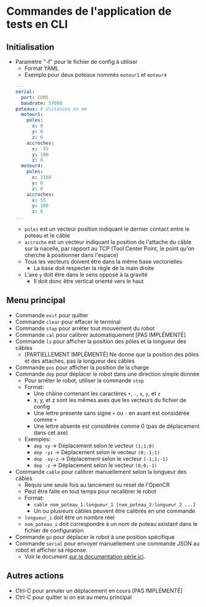 # Commandes de l'application de tests en CLI

## Initialisation
- Paramètre "-f" pour le fichier de config à utiliser
  - Format YAML
  - Exemple pour deux poteaux nommés `moteur1` et `moteur4`
  ```yaml
  ---
  serial:
    port: COM5
    baudrate: 57600
  poteaux: # distances en mm
    moteur1:
      poles:
        x: 0
        y: 0
        z: 0
      accroches:
        x: -55
        y: 100
        z: 0
    moteur4:
      poles:
        x: 1180
        y: 0
        z: 0
      accroches:
        x: 55
        y: 100
        z: 0
  ...
  ```
  - `poles` est un vecteur position indiquant le dernier contact entre le poteau et le câble
  - `accroche` est un vecteur indiquant la position de l'attache du câble sur la nacelle, par rapport au TCP (Tool Center Point, le point qu'on cherche à positionner dans l'espace)
  - Tous les vecteurs doivent être dans la même base vectorielles
    - La base doit respecter la règle de la main droite
  - L'axe `y` doit être dans le sens opposé à la gravité
    - Il doit donc être vertical orienté vers le haut

## Menu principal
- Commande `exit` pour quitter
- Commande `clear` pour effacer le terminal
- Commande `stop` pour arrêter tout mouvement du robot
- Commande `cal` pour calibrer automatiquement [PAS IMPLÉMENTÉ]
- Commande `ls` pour afficher la position des pôles et la longueur des câbles
  - [PARTIELLEMENT IMPLÉMENTÉ] Ne donne que la position des pôles et des attaches, pas la longueur des câbles
- Commande `pos` pour afficher la position de la charge
- Commande `dep` pour déplacer le robot dans une direction simple donnée
  - Pour arrêter le robot, utiliser la commande `stop`
  - Format:
    - Une châine contenant les caractères `+`, `-`, `x`, `y`, et `z`
    - x, y, et z sont les mêmes axes que les vecteurs du fichier de config
    - Une lettre présente sans signe `+` ou `-` en avant est considérée comme `+`
    - Une lettre absente est considérée comme 0 (pas de déplacement dans cet axe)
  - Exemples:
    - `dep xy` -> Déplacement selon le vecteur `(1;1;0)`
    - `dep -yz` -> Déplacement selon le vecteur `(0;-1;1)`
    - `dep -xy-z` -> Déplacement selon le vecteur `(-1;1;-1)`
    - `dep -z` -> Déplacement selon le vecteur `(0;0;-1)`
- Commande `cable` pour calibrer manuellement selon la longueur des câbles
  - Requis une seule fois au lancement ou reset de l'OpenCR
  - Peut être faite en tout temps pour recalibrer le robot
  - Format:
    - `cable nom_poteau_1:longueur_1 [nom_poteau_2:longueur_2 ...]`
    - Un ou plusieurs câbles peuvent être calibrés en une commande
  - `longueur_i` doit être un nombre réel
  - `nom_poteau_i` doit correspondre à un nom de poteau existant dans le fichier de configuration
- Commande `go` pour déplacer le robot à une position spécifique
- Commande `serial` pour envoyer manuellement une commande JSON au robot et afficher sa réponse.
  - Voir le document [sur la documentation série ici](./communication_serie.md).

## Autres actions
 - Ctrl-C pour annuler un déplacement en cours [PAS IMPLÉMENTÉ]
 - Ctrl-C pour quitter si on est au menu principal